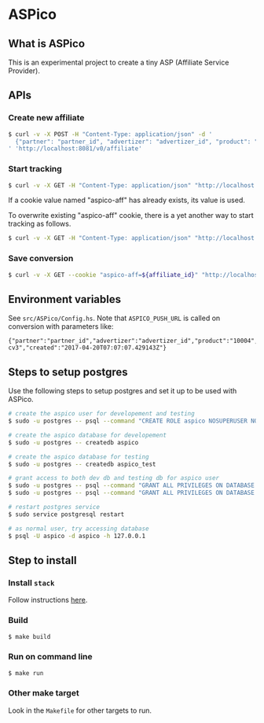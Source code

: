 # ASPico

## What is ASPico

This is an experimental project to create a tiny ASP (Affiliate Service Provider).

## APIs

### Create new affiliate

```bash
$ curl -v -X POST -H "Content-Type: application/json" -d '
  {"partner": "partner_id", "advertizer": "advertizer_id", "product": "product_id", "redirectTo": "redirect_url"}
' 'http://localhost:8081/v0/affiliate'
```

### Start tracking

```bash
$ curl -v -X GET -H "Content-Type: application/json" "http://localhost:8081/v0/track/${affiliate_id}"
```

If a cookie value named "aspico-aff" has already exists, its value is used.

To overwrite existing "aspico-aff" cookie, there is a yet another way to start tracking as follows.

```bash
$ curl -v -X GET -H "Content-Type: application/json" "http://localhost:8081/v0/track/${affiliate_id}/force"
```

### Save conversion

```bash
$ curl -v -X GET --cookie "aspico-aff=${affiliate_id}" "http://localhost:8081/v0/cv?cid=${conversion_id}"
```

## Environment variables

See `src/ASPico/Config.hs`.
Note that `ASPICO_PUSH_URL` is called on conversion with parameters like:

```
{"partner":"partner_id","advertizer":"advertizer_id","product":"10004","conversion":"test-cv3","created":"2017-04-20T07:07:07.429143Z"}
```

## Steps to setup postgres

Use the following steps to setup postgres and set it up to be used with ASPico.

```sh
# create the aspico user for developement and testing
$ sudo -u postgres -- psql --command "CREATE ROLE aspico NOSUPERUSER NOCREATEDB NOCREATEROLE INHERIT LOGIN ENCRYPTED PASSWORD '3pUiRmS2Rv6f28uW'"

# create the aspico database for developement
$ sudo -u postgres -- createdb aspico

# create the aspico database for testing
$ sudo -u postgres -- createdb aspico_test

# grant access to both dev db and testing db for aspico user
$ sudo -u postgres -- psql --command "GRANT ALL PRIVILEGES ON DATABASE aspico TO aspico"
$ sudo -u postgres -- psql --command "GRANT ALL PRIVILEGES ON DATABASE aspico_test TO aspico"

# restart postgres service
$ sudo service postgresql restart

# as normal user, try accessing database
$ psql -U aspico -d aspico -h 127.0.0.1
```

## Step to install

### Install `stack`

Follow instructions [here](https://github.com/commercialhaskell/stack#how-to-install).

### Build

```sh
$ make build
```

### Run on command line

```sh
$ make run
```

### Other make target

Look in the `Makefile` for other targets to run.
